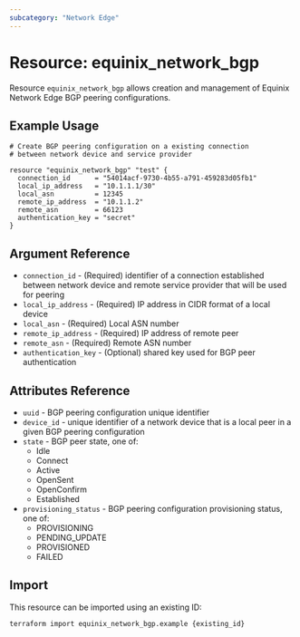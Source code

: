 ```yaml
---
subcategory: "Network Edge"
---
```


# Resource: equinix_network_bgp

Resource `equinix_network_bgp` allows creation and management of Equinix Network
Edge BGP peering configurations.

## Example Usage

```hcl
# Create BGP peering configuration on a existing connection
# between network device and service provider

resource "equinix_network_bgp" "test" {
  connection_id      = "54014acf-9730-4b55-a791-459283d05fb1"
  local_ip_address   = "10.1.1.1/30"
  local_asn          = 12345
  remote_ip_address  = "10.1.1.2"
  remote_asn         = 66123
  authentication_key = "secret"
}
```

## Argument Reference

* `connection_id` - (Required) identifier of a connection established between
network device and remote service provider that will be used for peering
* `local_ip_address` - (Required) IP address in CIDR format of a local device
* `local_asn` - (Required) Local ASN number
* `remote_ip_address` - (Required) IP address of remote peer
* `remote_asn` - (Required) Remote ASN number
* `authentication_key` - (Optional) shared key used for BGP peer authentication

## Attributes Reference

* `uuid` - BGP peering configuration unique identifier
* `device_id` - unique identifier of a network device that
is a local peer in a given BGP peering configuration
* `state` - BGP peer state, one of:
  * Idle
  * Connect
  * Active
  * OpenSent
  * OpenConfirm
  * Established
* `provisioning_status` - BGP peering configuration provisioning status, one of:
  * PROVISIONING
  * PENDING_UPDATE
  * PROVISIONED
  * FAILED

## Import

This resource can be imported using an existing ID:

```sh
terraform import equinix_network_bgp.example {existing_id}
```
